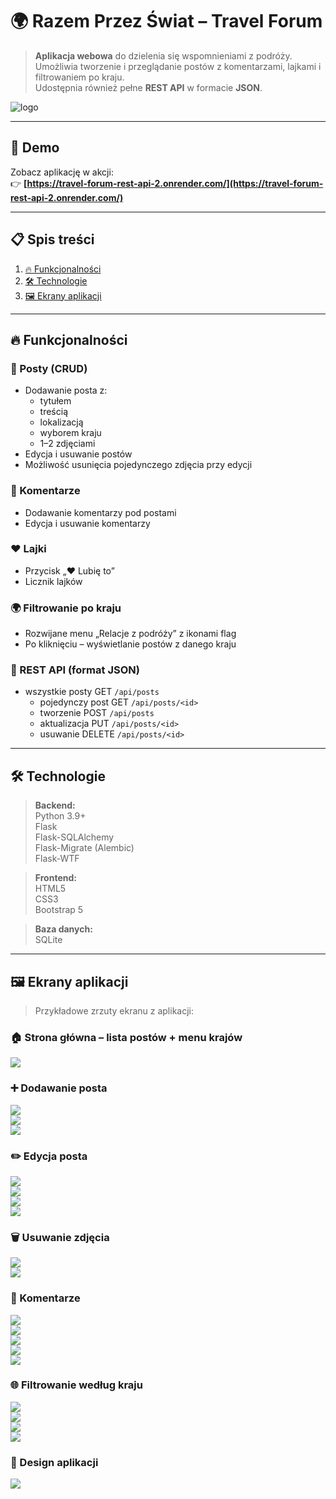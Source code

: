 # 🌍 Razem Przez Świat – Travel Forum

> **Aplikacja webowa** do dzielenia się wspomnieniami z podróży.  
> Umożliwia tworzenie i przeglądanie postów z komentarzami, lajkami i filtrowaniem po kraju.  
> Udostępnia również pełne **REST API** w formacie **JSON**.

![logo](screenshots/logo1.png)

---

## 🚀 Demo

Zobacz aplikację w akcji:  
👉 **[https://travel-forum-rest-api-2.onrender.com/](https://travel-forum-rest-api-2.onrender.com/)**

---

## 📋 Spis treści

1. [🔥 Funkcjonalności](#-funkcjonalności)  
2. [🛠 Technologie](#-technologie)  
3. [🖼️ Ekrany aplikacji](#-ekrany-aplikacji)

---

## 🔥 Funkcjonalności

### 📝 Posty (CRUD)
- Dodawanie posta z:
  - tytułem
  - treścią
  - lokalizacją
  - wyborem kraju
  - 1–2 zdjęciami
- Edycja i usuwanie postów
- Możliwość usunięcia pojedynczego zdjęcia przy edycji

### 💬 Komentarze
- Dodawanie komentarzy pod postami
- Edycja i usuwanie komentarzy

### ❤️ Lajki
- Przycisk „❤️ Lubię to”
- Licznik lajków

### 🌍 Filtrowanie po kraju
- Rozwijane menu „Relacje z podróży” z ikonami flag
- Po kliknięciu – wyświetlanie postów z danego kraju

### 🔄 REST API (format JSON)
- wszystkie posty GET `/api/posts`  
  - pojedynczy post GET `/api/posts/<id>`  
  - tworzenie POST `/api/posts`  
  - aktualizacja PUT `/api/posts/<id>`  
  - usuwanie DELETE `/api/posts/<id>` 

---

## 🛠 Technologie

> **Backend:**  
> Python 3.9+  
> Flask  
> Flask-SQLAlchemy  
> Flask-Migrate (Alembic)  
> Flask-WTF  

> **Frontend:**  
> HTML5  
> CSS3  
> Bootstrap 5  

> **Baza danych:**  
> SQLite

---

## 🖼️ Ekrany aplikacji

> Przykładowe zrzuty ekranu z aplikacji:

### 🏠 Strona główna – lista postów + menu krajów
![](screenshots/home-page3.png)

### ➕ Dodawanie posta
![](screenshots/add-post.png)  
![](screenshots/add-post2.png)  
![](screenshots/add-post3.png)

### ✏️ Edycja posta
![](screenshots/edit-post.png)  
![](screenshots/edit-post2.png)  
![](screenshots/edit-post3.png)  
![](screenshots/edit-post4.png)

### 🗑️ Usuwanie zdjęcia
![](screenshots/delete-photo.png)  
![](screenshots/delete-photo3.png)

### 💬 Komentarze
![](screenshots/add-comment.png)  
![](screenshots/add-comment2.png)  
![](screenshots/add-comment3.png)  
![](screenshots/add-comment4.png)  
![](screenshots/delete-comment.png)

### 🌐 Filtrowanie według kraju
![](screenshots/list.png)  
![](screenshots/tag.png)  
![](screenshots/tag2.png)  
![](screenshots/tag3.png)

### 🎨 Design aplikacji
![](screenshots/design.png)

